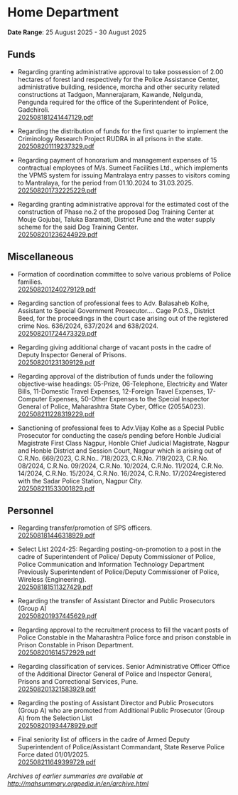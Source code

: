 # Home Department

**Date Range**: 25 August 2025 - 30 August 2025


## Funds
- Regarding granting administrative approval to take possession of 2.00 hectares of forest land respectively for the Police Assistance Center, administrative building, residence, morcha and other security related constructions at Tadgaon, Mannerajaram, Kawande, Nelgunda, Pengunda required for the office of the Superintendent of Police, Gadchiroli.\
  [202508181241447129.pdf](https://gr.maharashtra.gov.in/Site/Upload/Government%20Resolutions/English/202508181241447129.pdf)

- Regarding the distribution of funds for the first quarter to implement the Criminology Research Project RUDRA in all prisons in the state.\
  [202508201119237329.pdf](https://gr.maharashtra.gov.in/Site/Upload/Government%20Resolutions/English/202508201119237329.pdf)

- Regarding payment of honorarium and management expenses of 15 contractual employees of M/s. Sumeet Facilities Ltd., which implements the VPMS system for issuing Mantralaya entry passes to visitors coming to Mantralaya, for the period from 01.10.2024 to 31.03.2025.\
  [202508201732225229.pdf](https://gr.maharashtra.gov.in/Site/Upload/Government%20Resolutions/English/202508201732225229.pdf)

- Regarding granting administrative approval for the estimated cost of the construction of Phase no.2 of the proposed Dog Training Center at Mouje Gojubai, Taluka Baramati, District Pune and the water supply scheme for the said Dog Training Center.\
  [202508201236244929.pdf](https://gr.maharashtra.gov.in/Site/Upload/Government%20Resolutions/English/202508201236244929.pdf)

## Miscellaneous
- Formation of coordination committee to solve various problems of Police families.\
  [202508201240279129.pdf](https://gr.maharashtra.gov.in/Site/Upload/Government%20Resolutions/English/202508201240279129.pdf)

- Regarding sanction of professional fees to Adv. Balasaheb Kolhe, Assistant to Special Government Prosecutor.... Cage P.O.S., District Beed, for the proceedings in the court case arising out of the registered crime Nos. 636/2024, 637/2024 and 638/2024.\
  [202508201724473329.pdf](https://gr.maharashtra.gov.in/Site/Upload/Government%20Resolutions/English/202508201724473329.pdf)

- Regarding giving additional charge of vacant posts in the cadre of Deputy Inspector General of Prisons.\
  [202508201231309129.pdf](https://gr.maharashtra.gov.in/Site/Upload/Government%20Resolutions/English/202508201231309129.pdf)

- Regarding approval of the distribution of funds under the following objective-wise headings: 05-Prize, 06-Telephone, Electricity and Water Bills, 11-Domestic Travel Expenses, 12-Foreign Travel Expenses, 17-Computer Expenses, 50-Other Expenses to the Special Inspector General of Police, Maharashtra State Cyber, Office (2055A023).\
  [202508211228319229.pdf](https://gr.maharashtra.gov.in/Site/Upload/Government%20Resolutions/English/202508211228319229.pdf)

- Sanctioning of professional fees to Adv.Vijay Kolhe as a Special Public Prosecutor for conducting the case/s pending before Honble Judicial Magistrate First Class Nagpur, Honble Chief Judicial Magistrate, Nagpur and Honble District and Session Court,  Nagpur which is arising out of C.R.No. 669/2023, C.R.No.. 718/2023, C.R.No. 719/2023, C.R.No. 08/2024, C.R.No. 09/2024, C.R.No. 10/2024, C.R.No. 11/2024, C.R.No. 14/2024, C.R.No. 15/2024, C.R.No. 16/2024, C.R.No. 17/2024registered with the Sadar Police Station, Nagpur City.\
  [202508211533001829.pdf](https://gr.maharashtra.gov.in/Site/Upload/Government%20Resolutions/English/202508211533001829.pdf)

## Personnel
- Regarding transfer/promotion of SPS officers.\
  [202508181446318929.pdf](https://gr.maharashtra.gov.in/Site/Upload/Government%20Resolutions/English/202508181446318929....pdf)

- Select List 2024-25: Regarding posting-on-promotion to a post in the cadre of Superintendent of Police/ Deputy Commissioner of Police, Police Communication and Information Technology Department Previously Superintendent of Police/Deputy Commissioner of Police, Wireless (Engineering).\
  [202508181511327429.pdf](https://gr.maharashtra.gov.in/Site/Upload/Government%20Resolutions/English/202508181511327429.pdf)

- Regarding the transfer  of Assistant Director and Public Prosecutors (Group A)\
  [202508201937445629.pdf](https://gr.maharashtra.gov.in/Site/Upload/Government%20Resolutions/English/202508201937445629.pdf)

- Regarding approval to the recruitment process to fill the vacant posts of Police Constable in the Maharashtra Police force and prison constable in Prison Constable in Prison Department.\
  [202508201614572929.pdf](https://gr.maharashtra.gov.in/Site/Upload/Government%20Resolutions/English/202508201614572929.pdf)

- Regarding classification of services. Senior Administrative Officer Office of the Additional Director General of Police and Inspector General, Prisons and Correctional Services, Pune.\
  [202508201321583929.pdf](https://gr.maharashtra.gov.in/Site/Upload/Government%20Resolutions/English/202508201321583929.pdf)

- Regarding the posting of Assistant Director and Public Prosecutors (Group A) who are promoted from Additional Public Prosecutor (Group A) from the Selection List\
  [202508201934478929.pdf](https://gr.maharashtra.gov.in/Site/Upload/Government%20Resolutions/English/202508201934478929.pdf)

- Final seniority list of officers in the cadre of Armed Deputy Superintendent of Police/Assistant Commandant, State Reserve Police Force dated 01/01/2025.\
  [202508211649399729.pdf](https://gr.maharashtra.gov.in/Site/Upload/Government%20Resolutions/English/202508211649399729.pdf)


*Archives of earlier summaries are available at http://mahsummary.orgpedia.in/en/archive.html*